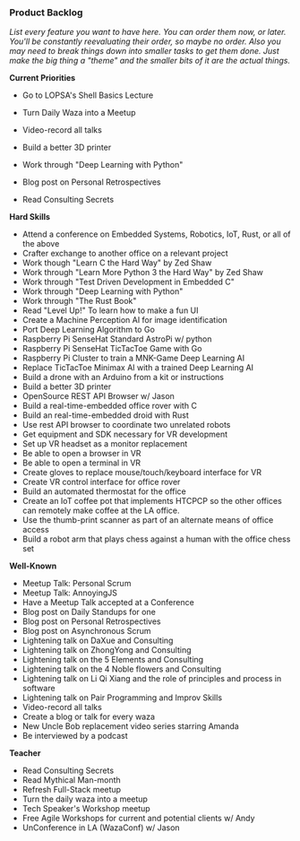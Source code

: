 ### Product Backlog

_List every feature you want to have here. You can order them now, or later. You'll be constantly reevaluating their order, so maybe no order. Also you may need to break things down into smaller tasks to get them done. Just make the big thing a "theme" and the smaller bits of it are the actual things._

__Current Priorities__
- Go to LOPSA's Shell Basics Lecture

- Turn Daily Waza into a Meetup
- Video-record all talks
- Build a better 3D printer

- Work through "Deep Learning with Python"
- Blog post on Personal Retrospectives
- Read Consulting Secrets

__Hard Skills__
- Attend a conference on Embedded Systems, Robotics, IoT, Rust, or all of the above
- Crafter exchange to another office on a relevant project
- Work though "Learn C the Hard Way" by Zed Shaw
- Work through "Learn More Python 3 the Hard Way" by Zed Shaw
- Work through "Test Driven Development in Embedded C"
- Work through "Deep Learning with Python"
- Work through "The Rust Book"
- Read "Level Up!" To learn how to make a fun UI
- Create a Machine Perception AI for image identification
- Port Deep Learning Algorithm to Go
- Raspberry Pi SenseHat Standard AstroPi w/ python
- Raspberry Pi SenseHat TicTacToe Game with Go
- Raspberry Pi Cluster to train a MNK-Game Deep Learning AI
- Replace TicTacToe Minimax AI with a trained Deep Learning AI
- Build a drone with an Arduino from a kit or instructions
- Build a better 3D printer
- OpenSource REST API Browser w/ Jason
- Build a real-time-embedded office rover with C
- Build an real-time-embedded droid with Rust
- Use rest API browser to coordinate two unrelated robots
- Get equipment and SDK necessary for VR development
- Set up VR headset as a monitor replacement
- Be able to open a browser in VR
- Be able to open a terminal in VR
- Create gloves to replace mouse/touch/keyboard interface for VR
- Create VR control interface for office rover
- Build an automated thermostat for the office
- Create an IoT coffee pot that implements HTCPCP so the other offices can remotely make coffee at the LA office.
- Use the thumb-print scanner as part of an alternate means of office access
- Build a robot arm that plays chess against a human with the office chess set

__Well-Known__
- Meetup Talk: Personal Scrum
- Meetup Talk: AnnoyingJS
- Have a Meetup Talk accepted at a Conference
- Blog post on Daily Standups for one
- Blog post on Personal Retrospectives
- Blog post on Asynchronous Scrum
- Lightening talk on DaXue and Consulting
- Lightening talk on ZhongYong and Consulting
- Lightening talk on the 5 Elements and Consulting
- Lightening talk on the 4 Noble flowers and Consulting
- Lightening talk on Li Qi Xiang and the role of principles and process in software
- Lightening talk on Pair Programming and Improv Skills
- Video-record all talks
- Create a blog or talk for every waza
- New Uncle Bob replacement video series starring Amanda
- Be interviewed by a podcast

__Teacher__
- Read Consulting Secrets
- Read Mythical Man-month
- Refresh Full-Stack meetup
- Turn the daily waza into a meetup
- Tech Speaker's Workshop meetup
- Free Agile Workshops for current and potential clients w/ Andy
- UnConference in LA (WazaConf) w/ Jason
